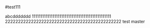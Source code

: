 #test111

abcddddddd
1111111111111111111111111111111111111111111111
222222222222222222222222222222222222222222222
test master